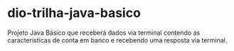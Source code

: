 # dio-trilha-java-basico
Projeto Java Básico que receberá dados via terminal contendo as características de conta em banco e recebendo uma resposta via terminal.
